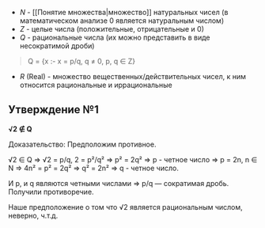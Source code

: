 - $N$ - [[Понятие множества|множество]] натуральных чисел (в математическом анализе 0 является натуральным числом)
- $Z$ - целые числа (положительные, отрицательные и 0)
- $Q$ - рациональные числа (их можно представить в виде несократимой дроби)
> Q = {x :- x = p/q, q ≠ 0, p, q ∈ Z}
- $R$ (Real) - множество вещественных/действительных чисел, к ним относится рациональные и иррациональные

## Утверждение №1
**√2 ∉ Q**

Доказательство: Предположим противное.

√2 ∈ Q    ⇒   √2 = p/q, 2 = p²/q²    ⇒    p² = 2q²    ⇒    p - четное число    ⇒    p = 2n, n ∈ N    ⇒    4n² = p² = 2q²    ⇒    q² = 2n²    ⇒    q - четное число.

И p, и q являются четными числами    ⇒    p/q — сократимая дробь. Получили противоречие.

Наше предположение о том что √2 является рациональным числом, неверно, ч.т.д.